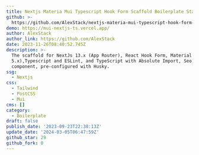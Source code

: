 ```yaml
---
title: Nextjs Materia Mui Typescript Hook Form Scaffold Boilerplate Starter
github: >-
  https://github.com/AlexStack/nextjs-materia-mui-typescript-hook-form-scaffold-boilerplate-starter
demo: https://mui-nextjs-ts.vercel.app/
author: AlexStack
author_link: https://github.com/AlexStack
date: 2023-11-26T08:40:52.745Z
description: >-
  The scaffold for NextJs 13.x (App Router), React Hook Form, Material UI(MUI
  5.x),Typescript and ESLint, and TypeScript with Absolute Import, Seo, Link
  component, pre-configured with Husky.
ssg:
  - Nextjs
css:
  - Tailwind
  - PostCSS
  - Mui
cms: []
category:
  - Boilerplate
draft: false
publish_date: '2023-09-23T22:38:13Z'
update_date: '2024-03-05T06:47:59Z'
github_star: 29
github_fork: 0
---
```

